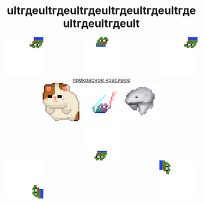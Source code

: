 <div id="header" align="center"><h1>ultгдеultгдеultгдеultгдеultгдеultгдеultгдеultгдеult</h1></div>
<div id="header" align="center">
  <img src="https://github.com/divanys/divanys/blob/main/forPhoto/bttv_hlam-512px-7origs.gif" width="100" align="left" фроги прыгает во все 4 стороны>
  <img src="https://github.com/divanys/divanys/blob/main/forPhoto/bttv_hlam-512px-10.gif" width="100">
  <img src="https://github.com/divanys/divanys/blob/main/forPhoto/bttv_hlam-512px-7.gif" width="100" align="right" фроги прыгает во все 4 стороны>
</div>
  

        
<div id="badges" align="center">
  <a href="https://vk.com/go_fnck_stnpid">
   прекрасное красивое
  </a>
</div>

    
<div id="header" align="center">
  <img src="https://github.com/divanys/divanys/blob/main/forPhoto/bttv_hlam-512px-2.gif" width="100" котик>
  <img src="https://github.com/divanys/divanys/blob/main/forPhoto/bttv_hlam-512px-4.gif" width="100" фроги с палками>
  <img src="https://github.com/divanys/divanys/blob/main/forPhoto/bttv_hlam-512px-8.gif" width="100" медведь>
</div>

<div id="gthtdthyenj" align="center">
    <img src="https://github.com/divanys/divanys/blob/main/forPhoto/bttv_hlam-512px-10_%D0%BF%D0%B5%D1%80%D0%B5%D0%B2%D1%91%D1%80%D0%BD%D1%83%D1%82%D0%BE.gif" width="100" align="center">
 </div>
    
<div id="zhopa">
    <img src="https://github.com/divanys/divanys/blob/main/forPhoto/bttv_hlam-512px-7-copy-1.gif" width="100" align="left" фроги прыгает во все 4 стороны>
    <img src="https://github.com/divanys/divanys/blob/main/forPhoto/bttv_hlam-512px-7-copy-0.gif" width="100" align="right" фроги прыгает во все 4 стороны>
</div>

